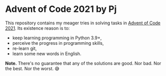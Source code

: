 Advent of Code 2021 by Pj
=========================

This repository contains my meager tries in solving tasks in [Advent of Code 2021](https://adventofcode.com/2021). Its existence reason is to:

* keep learning programming in Python 3.9+,
* perceive the progress in programming skills,
* re-learn git,
* learn some new words in English.

**Note.** There's no guarantee that any of the solutions are good. Nor bad. Nor the best. Nor the worst. 😅